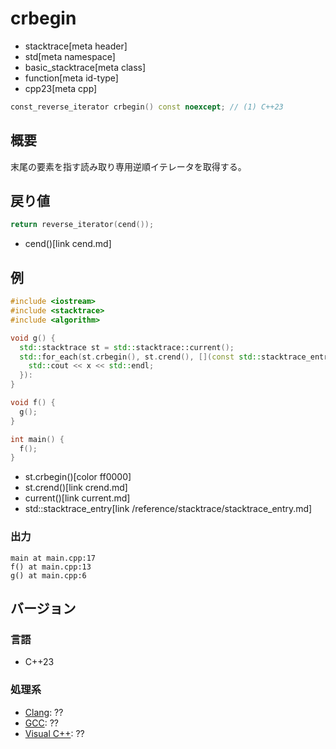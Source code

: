 # crbegin
* stacktrace[meta header]
* std[meta namespace]
* basic_stacktrace[meta class]
* function[meta id-type]
* cpp23[meta cpp]

```cpp
const_reverse_iterator crbegin() const noexcept; // (1) C++23
```

## 概要
末尾の要素を指す読み取り専用逆順イテレータを取得する。


## 戻り値
```cpp
return reverse_iterator(cend());
```
* cend()[link cend.md]


## 例
```cpp example
#include <iostream>
#include <stacktrace>
#include <algorithm>

void g() {
  std::stacktrace st = std::stacktrace::current();
  std::for_each(st.crbegin(), st.crend(), [](const std::stacktrace_entry& x) {
    std::cout << x << std::endl;
  }):
}

void f() {
  g();
}

int main() {
  f();
}
```
* st.crbegin()[color ff0000]
* st.crend()[link crend.md]
* current()[link current.md]
* std::stacktrace_entry[link /reference/stacktrace/stacktrace_entry.md]

### 出力
```
main at main.cpp:17
f() at main.cpp:13
g() at main.cpp:6
```


## バージョン
### 言語
- C++23

### 処理系
- [Clang](/implementation.md#clang): ??
- [GCC](/implementation.md#gcc): ??
- [Visual C++](/implementation.md#visual_cpp): ??

